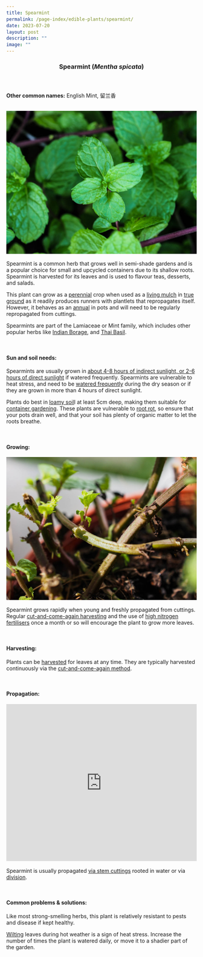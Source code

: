 ```yaml
---
title: Spearmint
permalink: /page-index/edible-plants/spearmint/
date: 2023-07-20
layout: post
description: ""
image: ""
---
```

<header>
	<h3>Spearmint (<em>Mentha spicata</em>)</h3>
</header>
	
<section>
	<p><strong>Other common names:</strong> English Mint, 留兰香</p>
	<br>
</section>

<section>
	<img title="Spearmint leaves. Photo by Jacqueline Chua." src="/images/Plants/EnglishMint_JacChua%20(2).jpg">
	<p>Spearmint is a common herb that grows well in semi-shade gardens and is a popular choice for small and upcycled containers due to its shallow roots. Spearmint is harvested for its leaves and is used to flavour teas, desserts, and salads.</p>
	<p>This plant can grow as a <a href="/learn-more-about-gardening/glossary/#p">perennial</a> crop when used as a <a href="/page-index/horticulture-techniques/companion-planting/">living mulch</a> in <a href="/page-index/horticulture-techniques/true-ground/">true ground</a> as it readily produces runners with plantlets that repropagates itself. However, it behaves as an <a href="/learn-more-about-gardening/glossary/#a">annual</a> in pots and will need to be regularly repropagated from cuttings. </p>
	<p>Spearmints are part of the Lamiaceae or Mint family, which includes other popular herbs like <a href="/page-index/edible-plants/indian-borage/">Indian Borage</a>, and <a href="/page-index/edible-plants/thai-basil/">Thai Basil</a>.</p>       
	<br>
</section>

<section>
	<h4>Sun and soil needs:</h4>
	<p>Spearmints are usually grown in <a href="/page-index/horticulture-techniques/gauging-light/">about 4-8 hours of indirect sunlight, or 2-6 hours of direct sunlight</a> if watered frequently. Spearmints are vulnerable to heat stress, and need to be <a href="/page-index/horticulture-techniques/watering/">watered frequently</a> during the dry season or if they are grown in more than 4 hours of direct sunlight. </p>
	<p>Plants do best in <a href="/page-index/horticulture-techniques/soil/">loamy soil</a>l at least 5cm deep, making them suitable for <a href="/page-index/horticulture-techniques/planting-in-containers/">container gardening</a>. These plants are vulnerable to <a href="/page-index/plant-problems/root-rot">root rot</a>, so ensure that your pots drain well, and that your soil has plenty of organic matter to let the roots breathe.</p>
	<br>
</section>

<section>
	<h4>Growing:</h4>
		<img title="Spearmint growing new shoots after hard pruning. Photo by Jacqueline Chua." src="/images/Horti%20techniques/HardPruning_Jacchua.jpg">
	<p>Spearmint grows rapidly when young and freshly propagated from cuttings. Regular <a href="/page-index/horticulture-techniques/cut-and-come-again/">cut-and-come-again harvesting</a> and the use of <a href="/page-index/horticulture-techniques/fertilising/">high nitrogen fertilisers</a> once a month or so will encourage the plant to grow more leaves.</p>
<br>
</section>

<section>
	<h4>Harvesting:</h4>
	<p>Plants can be <a href="/page-index/horticulture-techniques/harvesting-hygiene/">harvested</a> for leaves at any time. They are typically harvested continuously via the <a href="/page-index/horticulture-techniques/cut-and-come-again/">cut-and-come-again method</a>.</p>
	<br>
</section>

<section>
	<h4>Propagation:</h4>
		<iframe allowfullscreen="" allow="accelerometer; autoplay; clipboard-write; encrypted-media; gyroscope; picture-in-picture; web-share" frameborder="0" title="YouTube video player" src="https://www.youtube.com/embed/wv-LZCwUArE" height="415" width="100%"></iframe><br>
	<p>Spearmint is usually propagated <a href="/page-index/horticulture-techniques/propagating-by-cuttings">via stem cuttings</a> rooted in water or via <a href="/page-index/horticulture-techniques/propagating-by-division/">division</a>. </p>
	<br>
</section>

<section>
	<h4>Common problems &amp; solutions:</h4>
	<p>Like most strong-smelling herbs, this plant is relatively resistant to pests and disease if kept healthy.</p>
	<p><a href="/page-index/plant-problems/wilting/">Wilting</a> leaves during hot weather is a sign of heat stress. Increase the number of times the plant is watered daily, or move it to a shadier part of the garden.</p>
	<br>
</section>